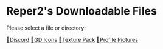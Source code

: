 # Reper2's Downloadable Files
Please select a file or directory:

[📁Discord](https://reper2.github.io/Downloadable-Files/md/Discord/discord.md)
[📁GD Icons]()
[📁Texture Pack]()
[📁Profile Pictures]()
